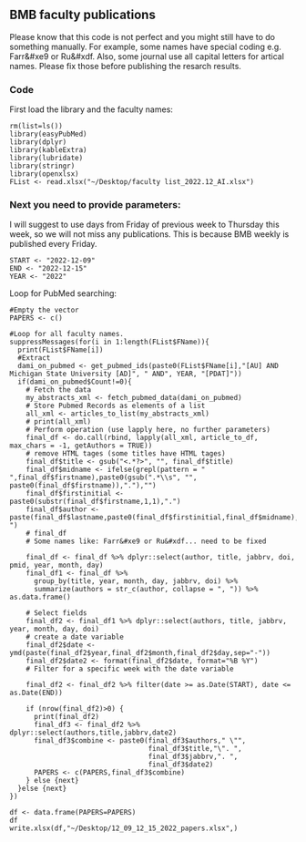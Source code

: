 ## BMB faculty publications

Please know that this code is not perfect and you might still have to do something manually. For example, some names have special coding e.g. Farr&#xe9 or Ru&#xdf. Also, some journal use all capital letters for artical names. Please fix those before publishing the resarch results.

### Code
First load the library and the faculty names:
```
rm(list=ls())
library(easyPubMed)
library(dplyr)
library(kableExtra)
library(lubridate)
library(stringr)
library(openxlsx)
FList <- read.xlsx("~/Desktop/faculty list_2022.12_AI.xlsx")
```

### Next you need to provide parameters:
I will suggest to use days from Friday of previous week to Thursday this week, so we will not miss any publications. This is because BMB weekly is published every Friday.
```
START <- "2022-12-09"
END <- "2022-12-15"
YEAR <- "2022"
```

Loop for PubMed searching:
```
#Empty the vector
PAPERS <- c()

#Loop for all faculty names.
suppressMessages(for(i in 1:length(FList$FName)){
  print(FList$FName[i])
  #Extract
  dami_on_pubmed <- get_pubmed_ids(paste0(FList$FName[i],"[AU] AND Michigan State University [AD]", " AND", YEAR, "[PDAT]"))
  if(dami_on_pubmed$Count!=0){
    # Fetch the data
    my_abstracts_xml <- fetch_pubmed_data(dami_on_pubmed)
    # Store Pubmed Records as elements of a list
    all_xml <- articles_to_list(my_abstracts_xml)
    # print(all_xml)
    # Perform operation (use lapply here, no further parameters)
    final_df <- do.call(rbind, lapply(all_xml, article_to_df, max_chars = -1, getAuthors = TRUE))
    # remove HTML tages (some titles have HTML tages)
    final_df$title <- gsub("<.*?>", "", final_df$title)
    final_df$midname <- ifelse(grepl(pattern = " ",final_df$firstname),paste0(gsub(".*\\s", "", paste0(final_df$firstname)),"."),"")
    final_df$firstinitial <- paste0(substr(final_df$firstname,1,1),".")
    final_df$author <- paste(final_df$lastname,paste0(final_df$firstinitial,final_df$midname),sep=", ")
    # final_df
    # Some names like: Farr&#xe9 or Ru&#xdf... need to be fixed
    
    final_df <- final_df %>% dplyr::select(author, title, jabbrv, doi, pmid, year, month, day)
    final_df1 <- final_df %>%
      group_by(title, year, month, day, jabbrv, doi) %>%
      summarize(authors = str_c(author, collapse = ", ")) %>% as.data.frame()
    
    # Select fields
    final_df2 <- final_df1 %>% dplyr::select(authors, title, jabbrv, year, month, day, doi)
    # create a date variable
    final_df2$date <- ymd(paste(final_df2$year,final_df2$month,final_df2$day,sep="-"))
    final_df2$date2 <- format(final_df2$date, format="%B %Y")
    # Filter for a specific week with the date variable
    
    final_df2 <- final_df2 %>% filter(date >= as.Date(START), date <= as.Date(END))
    
    if (nrow(final_df2)>0) {
      print(final_df2)
      final_df3 <- final_df2 %>% dplyr::select(authors,title,jabbrv,date2)
      final_df3$combine <- paste0(final_df3$authors," \"",
                                  final_df3$title,"\". ",
                                  final_df3$jabbrv,". ",
                                  final_df3$date2)
      PAPERS <- c(PAPERS,final_df3$combine)
    } else {next}
  }else {next}
})
  
df <- data.frame(PAPERS=PAPERS) 
df
write.xlsx(df,"~/Desktop/12_09_12_15_2022_papers.xlsx",)
```









